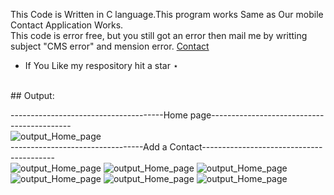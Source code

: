 

This Code is Written in C language.This program works Same as Our mobile Contact Application Works.<br>
This code is error free, but you still got an error then mail me by writting subject "CMS error" and mension error. <a href="mailto:contact.code4xu@gmail.com">Contact</a>
 - If You Like my respository hit a star ⋆
<br>
## Output:

--------------------------------------Home page-------------------------------------------<br>
<img src="https://sajalgupta19.github.io/Contact-management-system-in-C-Language/icons/1.PNG" alt="output_Home_page" align="center" />
<br>---------------------------------Add a Contact-----------------------------------------<br>
<img src="https://sajalgupta19.github.io/Contact-management-system-in-C-Language/icons/2.PNG" alt="output_Home_page" />
<img src="https://sajalgupta19.github.io/Contact-management-system-in-C-Language/icons/3.PNG" alt="output_Home_page" />
<img src="https://sajalgupta19.github.io/Contact-management-system-in-C-Language/icons/4.1.PNG" alt="output_Home_page" />
<img src="https://sajalgupta19.github.io/Contact-management-system-in-C-Language/icons/4.2.PNG" alt="output_Home_page" />
<img src="https://sajalgupta19.github.io/Contact-management-system-in-C-Language/icons/5.PNG" alt="output_Home_page" />
<img src="https://sajalgupta19.github.io/Contact-management-system-in-C-Language/icons/6.PNG" alt="output_Home_page" />
